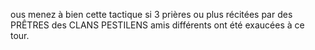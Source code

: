  ous menez à bien cette tactique si 3 prières ou plus récitées
par des PRÊTRES des CLANS PESTILENS amis
différents ont été exaucées à ce tour.
